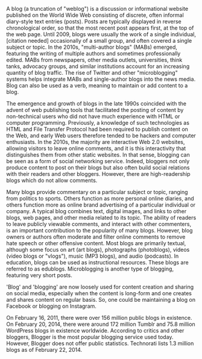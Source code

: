 A blog (a truncation of "weblog") is a discussion or informational website published on the World Wide Web consisting of discrete, often informal diary-style text entries (posts). Posts are typically displayed in reverse chronological order, so that the most recent post appears first, at the top of the web page. Until 2009, blogs were usually the work of a single individual,[citation needed] occasionally of a small group, and often covered a single subject or topic. In the 2010s, "multi-author blogs" (MABs) emerged, featuring the writing of multiple authors and sometimes professionally edited. MABs from newspapers, other media outlets, universities, think tanks, advocacy groups, and similar institutions account for an increasing quantity of blog traffic. The rise of Twitter and other "microblogging" systems helps integrate MABs and single-author blogs into the news media. Blog can also be used as a verb, meaning to maintain or add content to a blog.

The emergence and growth of blogs in the late 1990s coincided with the advent of web publishing tools that facilitated the posting of content by non-technical users who did not have much experience with HTML or computer programming. Previously, a knowledge of such technologies as HTML and File Transfer Protocol had been required to publish content on the Web, and early Web users therefore tended to be hackers and computer enthusiasts. In the 2010s, the majority are interactive Web 2.0 websites, allowing visitors to leave online comments, and it is this interactivity that distinguishes them from other static websites. In that sense, blogging can be seen as a form of social networking service. Indeed, bloggers not only produce content to post on their blogs but also often build social relations with their readers and other bloggers. However, there are high-readership blogs which do not allow comments.

Many blogs provide commentary on a particular subject or topic, ranging from politics to sports. Others function as more personal online diaries, and others function more as online brand advertising of a particular individual or company. A typical blog combines text, digital images, and links to other blogs, web pages, and other media related to its topic. The ability of readers to leave publicly viewable comments, and interact with other commenters, is an important contribution to the popularity of many blogs. However, blog owners or authors often moderate and filter online comments to remove hate speech or other offensive content. Most blogs are primarily textual, although some focus on art (art blogs), photographs (photoblogs), videos (video blogs or "vlogs"), music (MP3 blogs), and audio (podcasts). In education, blogs can be used as instructional resources. These blogs are referred to as edublogs. Microblogging is another type of blogging, featuring very short posts.

'Blog' and 'blogging' are now loosely used for content creation and sharing on social media, especially when the content is long-form and one creates and shares content on regular basis. So, one could be maintaining a blog on Facebook or blogging on Instagram.

On February 16, 2011, there were over 156 million public blogs in existence. On February 20, 2014, there were around 172 million Tumblr and 75.8 million WordPress blogs in existence worldwide. According to critics and other bloggers, Blogger is the most popular blogging service used today. However, Blogger does not offer public statistics. Technorati lists 1.3 million blogs as of February 22, 2014.
